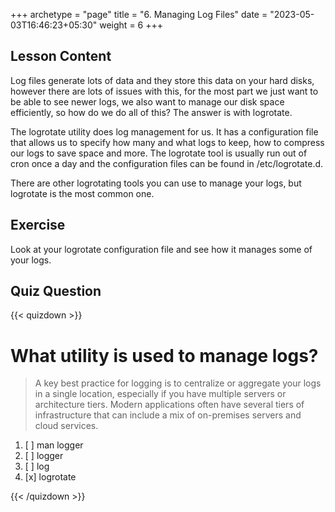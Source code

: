 +++
archetype = "page"
title = "6. Managing Log Files"
date = "2023-05-03T16:46:23+05:30"
weight = 6
+++

## Lesson Content

Log files generate lots of data and they store this data on your hard disks, however there are lots of issues with this, for the most part we just want to be able to see newer logs, we also want to manage our disk space efficiently, so how do we do all of this? The answer is with logrotate. 

The logrotate utility does log management for us. It has a configuration file that allows us to specify how many and what logs to keep, how to compress our logs to save space and more. The logrotate tool is usually run out of cron once a day and the configuration files can be found in /etc/logrotate.d. 

There are other logrotating tools you can use to manage your logs, but logrotate is the most common one. 

## Exercise

Look at your logrotate configuration file and see how it manages some of your logs. 

## Quiz Question

{{< quizdown >}}

# What utility is used to manage logs?

> A key best practice for logging is to centralize or aggregate your logs in a single location, especially if you have multiple servers or architecture tiers. Modern applications often have several tiers of infrastructure that can include a mix of on-premises servers and cloud services.

1. [ ] man logger
2. [ ] logger
3. [ ] log
4. [x] logrotate

{{< /quizdown >}}
